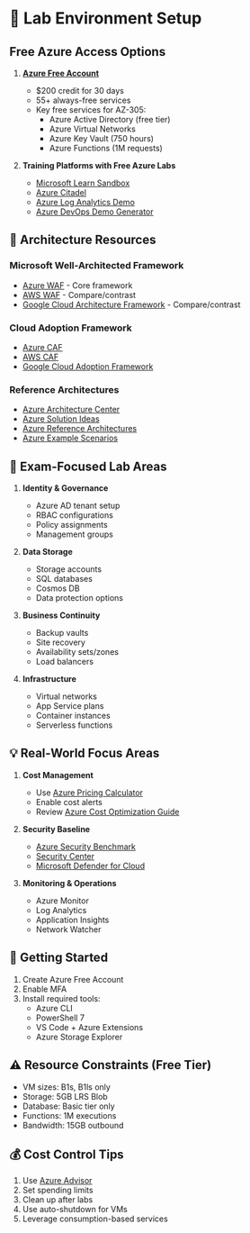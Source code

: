 # 🔬 Lab Environment Setup

## Free Azure Access Options

1. **[Azure Free Account](https://azure.microsoft.com/free/)**
   - $200 credit for 30 days
   - 55+ always-free services
   - Key free services for AZ-305:
     - Azure Active Directory (free tier)
     - Azure Virtual Networks
     - Azure Key Vault (750 hours)
     - Azure Functions (1M requests)

2. **Training Platforms with Free Azure Labs**
   - [Microsoft Learn Sandbox](https://learn.microsoft.com/training/)
   - [Azure Citadel](https://azurecitadel.com/)
   - [Azure Log Analytics Demo](https://learn.microsoft.com/azure/azure-monitor/logs/log-analytics-demo-environment)
   - [Azure DevOps Demo Generator](https://azuredevopsdemogenerator.azurewebsites.net/)

## 📐 Architecture Resources

### Microsoft Well-Architected Framework
- [Azure WAF](https://learn.microsoft.com/azure/well-architected/) - Core framework
- [AWS WAF](https://aws.amazon.com/architecture/well-architected/) - Compare/contrast
- [Google Cloud Architecture Framework](https://cloud.google.com/architecture/framework) - Compare/contrast

### Cloud Adoption Framework
- [Azure CAF](https://learn.microsoft.com/azure/cloud-adoption-framework/)
- [AWS CAF](https://aws.amazon.com/cloud-adoption-framework/)
- [Google Cloud Adoption Framework](https://cloud.google.com/adoption-framework)

### Reference Architectures
- [Azure Architecture Center](https://learn.microsoft.com/azure/architecture/)
- [Azure Solution Ideas](https://learn.microsoft.com/azure/architecture/browse/)
- [Azure Reference Architectures](https://learn.microsoft.com/azure/architecture/browse/reference-architectures)
- [Azure Example Scenarios](https://learn.microsoft.com/azure/architecture/browse/example-scenarios)

## 🎯 Exam-Focused Lab Areas

1. **Identity & Governance**
   - Azure AD tenant setup
   - RBAC configurations
   - Policy assignments
   - Management groups

2. **Data Storage**
   - Storage accounts
   - SQL databases
   - Cosmos DB
   - Data protection options

3. **Business Continuity**
   - Backup vaults
   - Site recovery
   - Availability sets/zones
   - Load balancers

4. **Infrastructure**
   - Virtual networks
   - App Service plans
   - Container instances
   - Serverless functions

## 💡 Real-World Focus Areas

1. **Cost Management**
   - Use [Azure Pricing Calculator](https://azure.microsoft.com/pricing/calculator/)
   - Enable cost alerts
   - Review [Azure Cost Optimization Guide](https://learn.microsoft.com/azure/cost-management-billing/costs/cost-mgt-best-practices)

2. **Security Baseline**
   - [Azure Security Benchmark](https://learn.microsoft.com/security/benchmark/azure/)
   - [Security Center](https://learn.microsoft.com/azure/security-center/)
   - [Microsoft Defender for Cloud](https://learn.microsoft.com/azure/defender-for-cloud/)

3. **Monitoring & Operations**
   - Azure Monitor
   - Log Analytics
   - Application Insights
   - Network Watcher

## 🚀 Getting Started

1. Create Azure Free Account
2. Enable MFA
3. Install required tools:
   - Azure CLI
   - PowerShell 7
   - VS Code + Azure Extensions
   - Azure Storage Explorer

## ⚠️ Resource Constraints (Free Tier)

- VM sizes: B1s, B1ls only
- Storage: 5GB LRS Blob
- Database: Basic tier only
- Functions: 1M executions
- Bandwidth: 15GB outbound

## 💰 Cost Control Tips

1. Use [Azure Advisor](https://learn.microsoft.com/azure/advisor/)
2. Set spending limits
3. Clean up after labs
4. Use auto-shutdown for VMs
5. Leverage consumption-based services 
